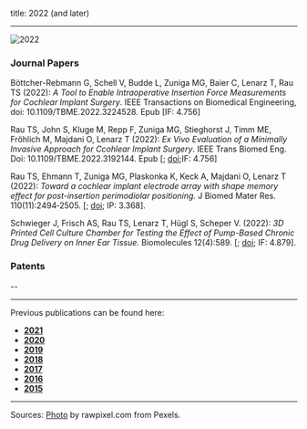 title: 2022 (and later)
- - -
![2022](BannerPaper2022.jpg)

### Journal Papers

<!-- Aufbau eines Eintrags in der Rubrik "Journal Papers" -->
<!-- Grafical Abstract einfügen mittels: ![GraficalAbstract](FileName.jpg){style="width:400px; float:right; margin-left:1em"} - Die Grafik muss dafür als Datei FilneName.jpg im Ordner /cas/publications/ gespeichert sein. Über den Wert width:400px kann die Breite noch angepasst werden, so dass es mit dem umfließenden Text gut aussieht. -->
<!-- Stern-Icon einfügen mittels: <span class="glyphicon glyphicon-star" aria-hidden="true"></span> -->
<!-- Autorenliste; Titel des Artikels kursiv durch vorangestellste und nachfolgend Unterstriche -->
<!-- in eckigen Klammern \[ und \] folgen dann Links auf den Volltext und die DOI sowie den Impact-Faktor, falls vorhanden: -->
<!-- \[[<span class="glyphicon glyphicon-file" aria-hidden="true"></span>](https://www.LinkAufVolltext.pdf) bzw. [<span class="glyphicon glyphicon-link" aria-hidden="true"></span> doi](https://www.LinkAufDOI); IF: 3.239\] -->

<span class="glyphicon glyphicon-star" aria-hidden="true"></span>
Böttcher-Rebmann G, Schell V, Budde L, Zuniga MG, Baier C, Lenarz T, Rau TS (2022): _A Tool to Enable Intraoperative Insertion Force Measurements for Cochlear Implant Surgery_. IEEE Transactions on Biomedical Engineering, doi: 10.1109/TBME.2022.3224528. Epub \[IF: 4.756\]

<span class="glyphicon glyphicon-star" aria-hidden="true"></span>
Rau TS, John S, Kluge M, Repp F, Zuniga MG, Stieghorst J, Timm ME, Fröhlich M, Majdani O, Lenarz T (2022): _Ex Vivo Evaluation of a Minimally Invasive Approach for Ccohlear Implant Surgery_. IEEE Trans Biomed Eng. Doi: 10.1109/TBME.2022.3192144. Epub \[[<span class="glyphicon glyphicon-file" aria-hidden="true"></span>](https://ieeexplore.ieee.org/stamp/stamp.jsp?tp=&arnumber=9851918); [<span class="glyphicon glyphicon-link" aria-hidden="true"></span> doi](https://ieeexplore.ieee.org/document/9851918);IF: 4.756\]


<span class="glyphicon glyphicon-star" aria-hidden="true"></span>
Rau TS, Ehmann T, Zuniga MG, Plaskonka K, Keck A, Majdani O, Lenarz T (2022): _Toward a cochlear implant electrode array with shape memory effect for post-insertion perimodiolar positioning._ J Biomed Mater Res. 110(11):2494‐2505. \[[<span class="glyphicon glyphicon-file" aria-hidden="true"></span>](https://onlinelibrary.wiley.com/doi/epdf/10.1002/jbm.b.35107); [<span class="glyphicon glyphicon-link" aria-hidden="true"></span> doi](https://doi.org/10.1002/jbm.b.35107); IP: 3.368\].

<span class="glyphicon glyphicon-star" aria-hidden="true"></span>
Schwieger J, Frisch AS, Rau TS, Lenarz T, Hügl S, Scheper V. (2022): _3D Printed Cell Culture Chamber for Testing the Effect of Pump-Based Chronic Drug Delivery on Inner Ear Tissue._ Biomolecules 12(4):589. \[[<span class="glyphicon glyphicon-file" aria-hidden="true"></span>](https://www.mdpi.com/2218-273X/12/4/589/pdf); [<span class="glyphicon glyphicon-link" aria-hidden="true"></span> doi](https://doi.org/10.3390/biom12040589); IF: 4.879\]. 



### Patents
--

- - -

Previous publications can be found here:

* [**2021**](t2021.html)
* [**2020**](u2020.html)
* [**2019**](v2019.html)
* [**2018**](w2018.html)
* [**2017**](x2017.html)
* [**2016**](y2016.html)
* [**2015**](z2015.html)

- - - 
Sources: [Photo](https://www.pexels.com/photo/woman-uses-black-typewriter-917476) by rawpixel.com from Pexels.
